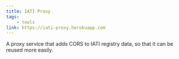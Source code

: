 ```yaml
---
title: IATI Proxy
tags:
    - tools
link: https://iati-proxy.herokuapp.com
---
```


A proxy service that adds CORS to IATI registry data, so that it can be reused more easily.
